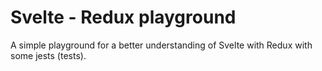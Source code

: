 # Svelte - Redux playground

A simple playground for a better understanding of Svelte with Redux with some jests (tests).